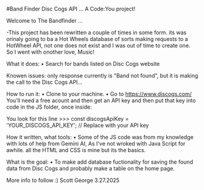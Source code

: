#Band Finder Disc Cogs API ... A Code:You project!

Welcome to The Bandfinder ...

-This project has been rewritten a couple of times in some form.
its was orinaly going to ba a Hot Wheels database of sorts making requests to a HotWheel API, 
not one does not exist and I was out of time to create one. So I went with onother love, Music!


What it does:
  • Search for bands listed on Disc Cogs website
   
   Knowen issues: only response currently is "Band not found", but it
   is making the call to the Disc Cogs API...

 How to run it:
   • Clone to your machine.
   • Go to https://www.discogs.com/ You'll need a free acount and then get an API key 
     and then put that key into code in the JS folder, once inside:
    
   You look for this line >>> const discogsApiKey = 'YOUR_DISCOGS_API_KEY'; // Replace with your API key 


How it written, what tools:
   • Some of the JS code was from my knowledge with lots of help from Gemini AI, As I've not wroked with Java Script for awhile. 
    all the HTML and CSS is mine but its the basics. 
 
 What is the goal:
   • To make add database fuctionality for saving the found data from Disc Cogs
    and probably make a table on the home page.

More info to follow :)
Scott George 3.27.2025